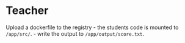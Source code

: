 # Teacher

Upload a dockerfile to the registry 
    - the students code is mounted to `/app/src/`.
    - write the output to `/app/output/score.txt`.


